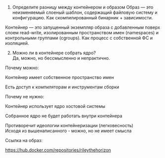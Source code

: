 1. Определите разницу между контейнером и образом
Образ — это неизменяемый слоеный шаблон, содержащий файловую систему и конфигурацию. Как скомпилированный бинарник + зависимости.

Контейнер — это запущенный экземпляр образа с добавленным поверх слоем read-write, изолированным пространством имен (namespaces) и контрольными группами (cgroups). Как процесс с собственной ФС и изоляцией.



2. Можно ли в контейнере собрать ядро?   
Да, можно, но бессмысленно и непрактично.   

Почему можно:   

  Контейнер имеет собственное пространство имен   

  Есть доступ к компиляторам и инструментам сборки   

Почему не нужно:   

  Контейнер использует ядро хостовой системы   

  Собранное ядро не будет работать внутри контейнера   

  Противоречит идеологии контейнеризации (легковесность)   
Исходя из вышенаписанного - можно, но не  имеет смысла


Ссылка на образ:   

https://hub.docker.com/repositories/rileythehorizon   

